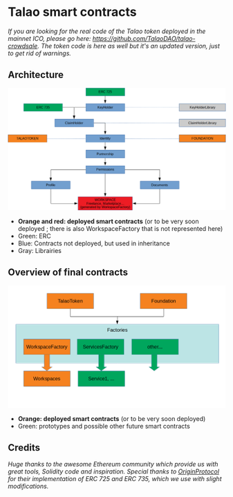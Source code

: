 # Talao smart contracts

*If you are looking for the real code of the Talao token deployed in the mainnet ICO, please go here: https://github.com/TalaoDAO/talao-crowdsale. The token code is here as well but it's an updated version, just to get rid of warnings.*

## Architecture

![Talao smart contracts architecture](https://raw.githubusercontent.com/TalaoDAO/talao-contracts/gh-pages/smart-contracts-architecture.png)

+ **Orange and red: deployed smart contracts** (or to be very soon deployed ; there is also WorkspaceFactory that is not represented here)
+ Green: ERC
+ Blue: Contracts not deployed, but used in inheritance
+ Gray: Librairies

## Overview of final contracts

![Talao smart contracts overview](https://raw.githubusercontent.com/TalaoDAO/talao-contracts/gh-pages/smart-contracts-overview.png)

+ **Orange: deployed smart contracts** (or to be very soon deployed)
+ Green: prototypes and possible other future smart contracts

## Credits

*Huge thanks to the awesome Ethereum community which provide us with great tools, Solidity code and inspiration. Special thanks to [OriginProtocol](https://www.originprotocol.com) for their implementation of ERC 725 and ERC 735, which we use with slight modifications.*
